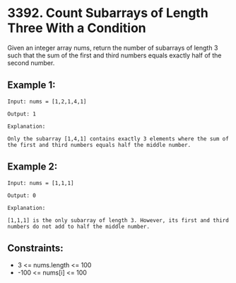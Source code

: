 # 3392. Count Subarrays of Length Three With a Condition

Given an integer array nums, return the number of subarrays of length 3 such that the sum of the first and third numbers equals exactly half of the second number.

## Example 1:

```
Input: nums = [1,2,1,4,1]

Output: 1

Explanation:

Only the subarray [1,4,1] contains exactly 3 elements where the sum of the first and third numbers equals half the middle number.
```

## Example 2:

```
Input: nums = [1,1,1]

Output: 0

Explanation:

[1,1,1] is the only subarray of length 3. However, its first and third numbers do not add to half the middle number.
```

## Constraints:

- 3 <= nums.length <= 100
- -100 <= nums[i] <= 100
